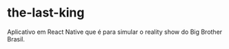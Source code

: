 # the-last-king
Aplicativo em React Native que é para simular o reality show do Big Brother Brasil.
